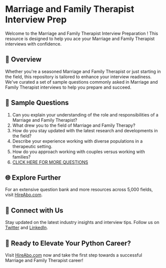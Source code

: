 # Marriage and Family Therapist Interview Prep

Welcome to the Marriage and Family Therapist Interview Preparation ! This resource is designed to help you ace your Marriage and Family Therapist interviews with confidence.

## 🚀 Overview

Whether you're a seasoned Marriage and Family Therapist or just starting in the field, this repository is tailored to enhance your interview readiness. We've curated a set of sample questions commonly asked in Marriage and Family Therapist interviews to help you prepare and succeed.

## 📝 Sample Questions

1. Can you explain your understanding of the role and responsibilities of a Marriage and Family Therapist?
2. What drew you to the field of Marriage and Family Therapy?
3. How do you stay updated with the latest research and developments in the field?
4. Describe your experience working with diverse populations in a therapeutic setting.
5. How do you approach working with couples versus working with families?
6. [CLICK HERE FOR MORE QUESTIONS](https://hireabo.com/job/7_0_26/Marriage%20and%20Family%20Therapist)

## 🌐 Explore Further

For an extensive question bank and more resources across 5,000 fields, visit [HireAbo.com](https://www.hireabo.com).

## 📱 Connect with Us

Stay updated on the latest industry insights and interview tips. Follow us on [Twitter](https://twitter.com/hireabo) and [LinkedIn](https://www.linkedin.com/in/hire-abo-3609972a8/).

## 🚀 Ready to Elevate Your Python Career?

Visit [HireAbo.com](https://www.hireabo.com) now and take the first step towards a successful Marriage and Family Therapist career!